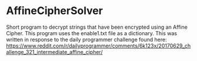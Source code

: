 # AffineCipherSolver
Short program to decrypt strings that have been encrypted using an Affine Cipher. This program uses the enable1.txt file as a dictionary. This was written in response to the daily programmer challenge found here: https://www.reddit.com/r/dailyprogrammer/comments/6k123x/20170629_challenge_321_intermediate_affine_cipher/
